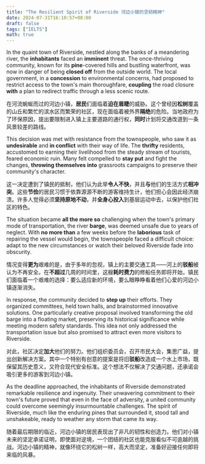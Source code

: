 ```yaml
---
title: "The Resilient Spirit of Riverside 河边小镇的坚韧精神"
date: 2024-07-31T16:10:57+08:00
draft: false
tags: ["IELTS"]
math: true
---
```


In the quaint town of Riverside, nestled along the banks of a meandering river, the **inhabitants** faced an **imminent** threat. The once-thriving community, known for its **pine**-covered hills and bustling waterfront, was now in danger of being **closed off** from the outside world. The local government, in a **concession** to environmental concerns, had proposed to restrict access to the town's main thoroughfare, **coupling** the road closure **with** a plan to redirect traffic through a less scenic route.

在河流蜿蜒而过的河边小镇，**居民**们面临着**迫在眉睫**的威胁。这个曾经因**松树**覆盖的山丘和繁忙的滨水区而繁荣的社区，现在面临着被外界**隔绝**的危险。当地政府为了环保原因，提出要限制进入镇上主要道路的通行权，**同时**计划将交通改道到一条风景较差的路线。

This decision was met with resistance from the townspeople, who saw it as **undesirable** and **in conflict** with their way of life. The **thrifty** residents, accustomed to earning their livelihood from the steady  stream of tourists, feared economic ruin. Many felt compelled to **stay put** and fight the changes, **throwing themselves into** grassroots campaigns to preserve their community's character.

这一决定遭到了镇民的抵制，他们认为此举**令人不快**，并且**与**他们的生活方式**相冲突**。这些**节俭**的居民习惯于依靠源源不断的游客维持生计，他们担心会因此经济崩溃。许多人觉得必须**坚持原地不动**，并**全身心投入**到基层运动中去，以保护他们社区的特色。

The situation became **all the more so** challenging when the town's primary mode of transportation, the river **barge**, was deemed unsafe due to years of neglect. With **no more than** a few weeks before the **laborious** task of repairing the vessel would begin, the townspeople faced a  difficult choice: adapt to the new circumstances or watch their beloved  Riverside fade into obscurity.

情况变得**更为**艰难的是，由于多年的忽视，镇上的主要交通工具——河上的**驳船**被认为不再安全。在**不超过**几周的时间里，这艘**耗时费力**的修船任务即将开始，镇民们面临着一个艰难的选择：要么适应新的环境，要么眼睁睁看着他们心爱的河边小镇逐渐消失。

In response, the community decided to **step up** their  efforts. They organized committees, held town halls, and brainstormed  innovative solutions. One particularly creative proposal involved  transforming the old barge into a floating market, preserving its  historical significance while meeting modern safety standards. This idea not only addressed the transportation issue but also promised to  attract even more visitors to Riverside.

对此，社区决定**加大**他们的努力。他们组织委员会，召开市民大会，集思广益，提出创新解决方案。其中一个特别有创意的提案是将旧**驳船**改造成一个水上市场，既保留其历史意义，又符合现代安全标准。这个想法不仅解决了交通问题，还承诺会吸引更多的游客到河边小镇。

As the deadline approached, the inhabitants of Riverside demonstrated remarkable resilience and ingenuity. Their unwavering commitment to  their town's future proved that even in the face of adversity, a united  community could overcome seemingly insurmountable challenges. The spirit of Riverside, much like the enduring pines that surrounded it, stood  tall and unshakeable, ready to weather any storm that came its way.

随着最后期限的临近，河边小镇的居民表现出了非凡的韧性和创造力。他们对小镇未来的坚定承诺证明，即使面对逆境，一个团结的社区也能克服看似不可逾越的挑战。河边小镇的精神，就像环绕它的松树一样，高大而坚定，准备好迎接任何即将来临的风暴。
